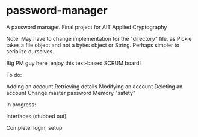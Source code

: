 # password-manager
A password manager. Final project for AIT Applied Cryptography

Note: May have to change implementation for the "directory" file, as Pickle takes a file object and not a bytes object or String. Perhaps simpler to serialize ourselves.

Big PM guy here, enjoy this text-based SCRUM board!

To do:

Adding an account
Retrieving details
Modifying an account
Deleting an account
Change master password
Memory "safety"
  


In progress:

Interfaces (stubbed out)


Complete: 
login,
setup
